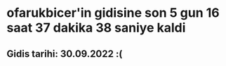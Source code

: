 # ofarukbicer'in gidisine son 5 gun 16 saat 37 dakika 38 saniye kaldi

## Gidis tarihi: 30.09.2022 :(